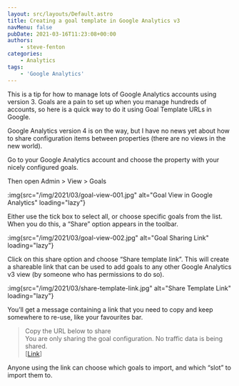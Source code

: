 ```yaml
---
layout: src/layouts/Default.astro
title: Creating a goal template in Google Analytics v3
navMenu: false
pubDate: 2021-03-16T11:23:08+00:00
authors:
    - steve-fenton
categories:
    - Analytics
tags:
    - 'Google Analytics'
---
```


This is a tip for how to manage lots of Google Analytics accounts using version 3. Goals are a pain to set up when you manage hundreds of accounts, so here is a quick way to do it using Goal Template URLs in Google.

Google Analytics version 4 is on the way, but I have no news yet about how to share configuration items between properties (there are no views in the new world).

Go to your Google Analytics account and choose the property with your nicely configured goals.

Then open Admin > View > Goals

:img{src="/img/2021/03/goal-view-001.jpg" alt="Goal View in Google Analytics" loading="lazy"}

Either use the tick box to select all, or choose specific goals from the list. When you do this, a “Share” option appears in the toolbar.

:img{src="/img/2021/03/goal-view-002.jpg" alt="Goal Sharing Link" loading="lazy"}

Click on this share option and choose “Share template link”. This will create a shareable link that can be used to add goals to any other Google Analytics v3 view (by someone who has permissions to do so).

:img{src="/img/2021/03/share-template-link.jpg" alt="Share Template Link" loading="lazy"}

You’ll get a message containing a link that you need to copy and keep somewhere to re-use, like your favourites bar.

> Copy the URL below to share  
> You are only sharing the goal configuration. No traffic data is being shared.  
> \[[Link](https://analytics.google.com/analytics/web/template?uid=1rzch8lETnCeo7SQNairCQ)\]

Anyone using the link can choose which goals to import, and which “slot” to import them to.